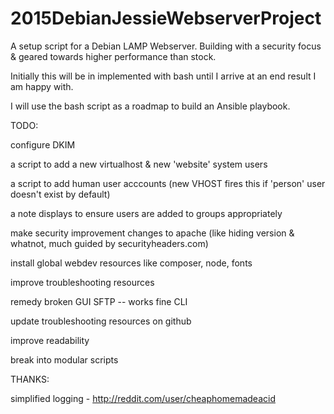 # 2015DebianJessieWebserverProject
A setup script for a Debian LAMP Webserver.
Building with a security focus & geared towards higher performance than stock.


Initially this will be in implemented with bash until I arrive at an end result I am happy with.

I will use the bash script as a roadmap to build an Ansible playbook.


TODO:

configure DKIM

a script to add a new virtualhost & new 'website' system users

a script to add human user acccounts (new VHOST fires this if 'person' user doesn't exist by default)

a note displays to ensure users are added to groups appropriately

make security improvement changes to apache
(like hiding version & whatnot, much guided by securityheaders.com)

install global webdev resources like composer, node, fonts

improve troubleshooting resources

remedy broken GUI SFTP -- works fine CLI

update troubleshooting resources on github

improve readability

break into modular scripts

THANKS:

simplified logging - http://reddit.com/user/cheaphomemadeacid
